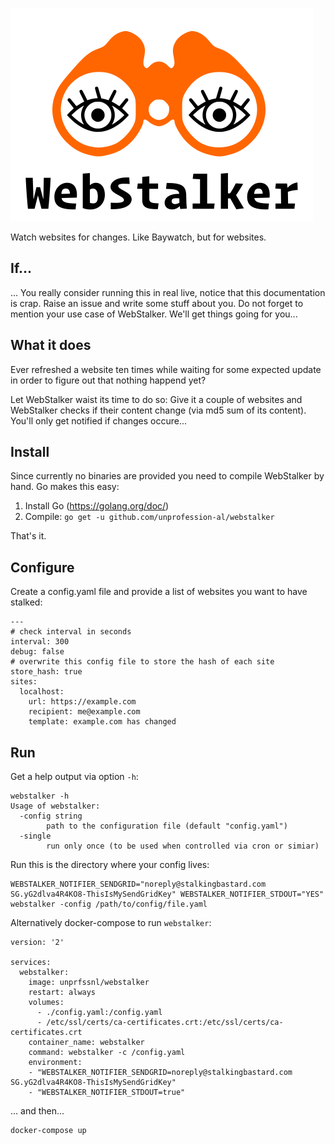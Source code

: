 ![WebStalker](./logo.svg)

Watch websites for changes. Like Baywatch, but for websites. 

## If...

... You really consider running this in real live, notice that this documentation
is crap. Raise an issue and write some stuff about you. Do not forget to mention
your use case of WebStalker. We'll get things going for you...

## What it does

Ever refreshed a website ten times while waiting for some expected update in
order to figure out that nothing happend yet?

Let WebStalker waist its time to do so: Give it a couple of websites and WebStalker
checks if their content change (via md5 sum of its content). You'll only get 
notified if changes occure...

## Install

Since currently no binaries are provided you need to compile WebStalker by hand.
Go makes this easy: 

1) Install Go (https://golang.org/doc/)
2) Compile: `go get -u github.com/unprofession-al/webstalker`

That's it. 

## Configure

Create a config.yaml file and provide a list of websites you want to have stalked:

```
---
# check interval in seconds
interval: 300
debug: false
# overwrite this config file to store the hash of each site
store_hash: true
sites:
  localhost:
    url: https://example.com
    recipient: me@example.com
    template: example.com has changed
```

## Run

Get a help output via option `-h`:

```
webstalker -h
Usage of webstalker:
  -config string
    	path to the configuration file (default "config.yaml")
  -single
    	run only once (to be used when controlled via cron or simiar)
```


Run this is the directory where your config lives:

```
WEBSTALKER_NOTIFIER_SENDGRID="noreply@stalkingbastard.com SG.yG2dlva4R4KO8-ThisIsMySendGridKey" WEBSTALKER_NOTIFIER_STDOUT="YES" webstalker -config /path/to/config/file.yaml
```

Alternatively docker-compose to run `webstalker`:

```
version: '2'

services:
  webstalker:
    image: unprfssnl/webstalker
    restart: always
    volumes:
      - ./config.yaml:/config.yaml
      - /etc/ssl/certs/ca-certificates.crt:/etc/ssl/certs/ca-certificates.crt
    container_name: webstalker
    command: webstalker -c /config.yaml
    environment:
    - "WEBSTALKER_NOTIFIER_SENDGRID=noreply@stalkingbastard.com SG.yG2dlva4R4KO8-ThisIsMySendGridKey"
    - "WEBSTALKER_NOTIFIER_STDOUT=true"

```

... and then...

```
docker-compose up
```
